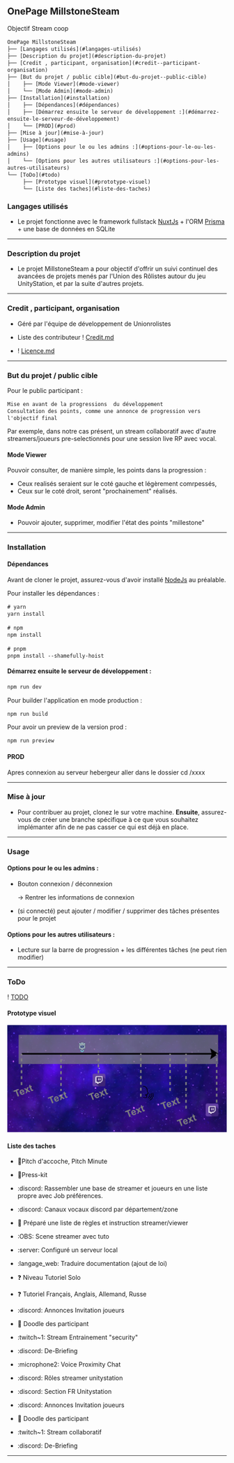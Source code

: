 ## OnePage MillstoneSteam
Objectif Stream coop

```properties
OnePage MillstoneSteam
├── [Langages utilisés](#langages-utilisés)
├── [Description du projet](#description-du-projet)
├── [Credit , participant, organisation](#credit--participant-organisation)
├── [But du projet / public cible](#but-du-projet--public-cible)
│	 ├── [Mode Viewer](#mode-viewer)
│	 └── [Mode Admin](#mode-admin)
├── [Installation](#installation)
│	 ├── [Dépendances](#dépendances)
│	 ├── [Démarrez ensuite le serveur de développement :](#démarrez-ensuite-le-serveur-de-développement)
│	 └── [PROD](#prod)
├── [Mise à jour](#mise-à-jour)
├── [Usage](#usage)
│	 ├── [Options pour le ou les admins :](#options-pour-le-ou-les-admins)
│	 └── [Options pour les autres utilisateurs :](#options-pour-les-autres-utilisateurs)
└── [ToDo](#todo)
	 ├── [Prototype visuel](#prototype-visuel)
	 └── [Liste des taches](#liste-des-taches)
```

### Langages utilisés

- Le projet fonctionne avec le framework fullstack [NuxtJs](https://v3.nuxtjs.org/) + l'ORM [Prisma](https://www.prisma.io/) + une base de données en SQLite

-------------

### Description du projet
- Le projet MillstoneSteam a pour objectif d'offrir un suivi continuel des avancées de projets menés par l'Union des Rôlistes autour du  jeu UnityStation, et par la suite d'autres projets.

-------------

### Credit , participant, organisation

- Géré par l'équipe de développement de Unionrolistes

- Liste des contributeur ! [Credit.md](https://github.com/Unitystation-fork/Unitystation-MillstoneSteam/blob/main/Credit.md)

- ! [Licence.md](https://github.com/Unitystation-fork/Unitystation-MillstoneSteam/blob/main/LICENSE)

-------------

### But du projet / public cible

Pour le public participant : 

    Mise en avant de la progressions  du développement
    Consultation des points, comme une annonce de progression vers l'objectif final


Par exemple, dans notre cas présent, un stream collaboratif avec d'autre streamers/joueurs pre-selectionnés pour une session live RP avec vocal.

#### Mode Viewer

Pouvoir consulter, de manière simple, les points dans la progression :
- Ceux realisés seraient sur le coté gauche et légèrement comrpessés,
- Ceux sur le coté droit, seront "prochainement" réalisés.

#### Mode Admin

- Pouvoir ajouter, supprimer, modifier l'état des points "millestone"

-------------

### Installation
####  Dépendances

Avant de cloner le projet, assurez-vous d'avoir installé [NodeJs](
https://docs.npmjs.com/downloading-and-installing-node-js-and-npm
) au préalable.

Pour installer les dépendances :
```console
# yarn
yarn install

# npm
npm install

# pnpm
pnpm install --shamefully-hoist
```

####   Démarrez ensuite le serveur de développement :
    
```bash
npm run dev
```
Pour builder l'application en mode production :

```bash
npm run build
```

Pour avoir un preview de la version prod :    
    
```bash
npm run preview
```

#### PROD
Apres connexion au serveur hebergeur
aller dans le dossier 
cd /xxxx

-------------

### Mise à jour

- Pour contribuer au projet, clonez le sur votre machine. 
**Ensuite**, assurez-vous de créer une branche spécifique à ce que vous souhaitez implémanter afin de ne pas casser ce qui est déjà en place.

-------------

### Usage
#### Options pour le ou les admins :

- Bouton connexion / déconnexion

    -> Rentrer les informations de connexion

- (si connecté) peut ajouter / modifier / supprimer des tâches présentes pour le projet 

#### Options pour les autres utilisateurs :

- Lecture sur la barre de progression + les différentes tâches
(ne peut rien modifier)

---

### ToDo
! [TODO](https://github.com/orgs/Unitystation-fork/projects/1/views/4?visibleFields=%5B%22Repository%22%2C20977185%2C%22Title%22%2C%22Labels%22%2C%22Assignees%22%2C%22Status%22%5D)

#### Prototype visuel

![](https://raw.githubusercontent.com/Unitystation-fork/Unitystation-MillstoneSteam/f1c3af75612b74685ed4ea3d72b65f597e01fd62/Images/2022-10-06-163647_1920x1080_scrot.png)

#### Liste des taches

- :page_facing_up:Pitch d'accoche, Pitch Minute
- :page_facing_up:Press-kit
- :discord: Rassembler une base de streamer et joueurs en une liste propre avec Job préférences.
- :discord: Canaux vocaux discord par département/zone
- :page_facing_up:  Préparé une liste de règles et instruction streamer/viewer
- :OBS: Scene streamer avec tuto
- :server: Configuré un serveur local
- :langage_web: Traduire documentation (ajout de loi)
- :question: Niveau Tutoriel Solo
- :question: Tutoriel Français, Anglais, Allemand, Russe

- :discord: Annonces Invitation joueurs
- :calendar: Doodle des participant
- :twitch~1: Stream Entrainement "security" 
- :discord: De-Briefing
- :microphone2: Voice Proximity Chat

- :discord: Rôles streamer unitystation
- :discord: Section FR Unitystation

- :discord: Annonces Invitation joueurs
- :calendar: Doodle des participant
- :twitch~1: Stream collaboratif
- :discord: De-Briefing

-------------
